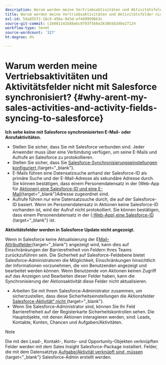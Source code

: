 ```yaml
---
description: Warum werden meine Vertriebsaktivitäten und Aktivitätsfelder nicht mit Salesforce synchronisiert? - Marketo-Dokumente - Produktdokumentation
title: Warum werden meine Vertriebsaktivitäten und Aktivitätsfelder nicht mit Salesforce synchronisiert?
exl-id: 5da855f2-18c6-456a-9e5d-ef4499596b3c
source-git-commit: c16081143588ebc0793f5b6e2630b58348e27124
workflow-type: tm+mt
source-wordcount: '327'
ht-degree: 0%

---
```


# Warum werden meine Vertriebsaktivitäten und Aktivitätsfelder nicht mit Salesforce synchronisiert? {#why-arent-my-sales-activities-and-activity-fields-syncing-to-salesforce}

**Ich sehe keine mit Salesforce synchronisierten E-Mail- oder Anrufaktivitäten.**

* Stellen Sie sicher, dass Sie mit Salesforce verbunden sind. Jeder Anwender muss über eine Verbindung verfügen, um seine E-Mails und Aufrufe an Salesforce zu protokollieren.
* Stellen Sie sicher, dass Sie [Salesforce-Synchronisierungseinstellungen konfiguriert ](/help/marketo/product-docs/marketo-sales-insight/actions/crm/salesforce-integration/sync-sales-activities-to-salesforce.md){target="_blank"}.
* E-Mails führen eine Datensatzsuche anhand der Salesforce-ID als primäre Suche und der E-Mail-Adresse als sekundäre Adresse durch. Sie können bestätigen, dass einem Personendatensatz in der (Web-App für [ Aktionen) eine Salesforce-ID und eine E-Mail](https://toutapp.com/next#command_center){target="_blank"}Adresse zugeordnet sind.
* Aufrufe führen nur eine Datensatzsuche durch, die auf der Salesforce-ID basiert. Wenn im Personendatensatz in Aktionen keine Salesforce-ID vorhanden ist, wird der Aufruf nicht protokolliert. Sie können bestätigen, dass einem Personendatensatz in der ([-Web-App) eine Salesforce-ID ](https://toutapp.com/next#command_center){target="_blank"} ist.

**Aktivitätsfelder werden in Salesforce Update nicht angezeigt.**

Wenn in Salesforce keine Aktualisierung der E[Mail-Attributfelder](/help/marketo/product-docs/marketo-sales-insight/actions/crm/salesforce-package-configuration/logging-sales-activity-attributes-to-salesforce.md){target="_blank"} angezeigt wird, kann dies auf Einschränkungen der Barrierefreiheit von Feldern Ihres Teams zurückzuführen sein. Die Sicherheit auf Salesforce-Feldebene bietet Salesforce-Administratoren die Möglichkeit, Einschränkungen hinsichtlich der Informationen vorzunehmen, die von Benutzenden angezeigt und bearbeitet werden können. Wenn Benutzende von Aktionen keinen Zugriff auf das Anzeigen und Bearbeiten dieser Felder haben, kann die Synchronisierung der Aktionsaktivität diese Felder nicht aktualisieren.

* Arbeiten Sie mit Ihrem Salesforce-Administrator zusammen, um sicherzustellen, dass diese Sicherheitseinstellungen die Aktionsfelder [Salesforce-Aktivität“ nicht ](/help/marketo/product-docs/marketo-sales-insight/actions/crm/salesforce-package-configuration/logging-sales-activity-attributes-to-salesforce.md){target="_blank"}.
* Wenn Sie Salesforce-Administrator sind, können Sie Ihr Feld Barrierefreiheit auf der Registerkarte Sicherheitskontrollen sehen. Die Hauptobjekte, mit denen Aktionen interagieren werden, sind: Leads, Kontakte, Konten, Chancen und Aufgaben/Aktivitäten.

>[!NOTE]
>
>Die mit den Lead-, Kontakt-, Konto- und Opportunity-Objekten verknüpften Felder werden mit dem Sales Insight Salesforce-Package installiert. Felder, die mit dem Datensatztyp [Aufgabe/Aktivität verknüpft sind, müssen ](/help/marketo/product-docs/marketo-sales-insight/actions/crm/salesforce-package-configuration/logging-sales-activity-attributes-to-salesforce.md){target="_blank"} Salesforce-Admin erstellt werden.
